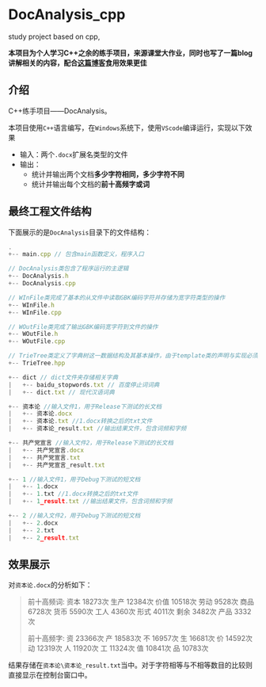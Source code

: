 # DocAnalysis_cpp
study project based on cpp,

**本项目为个人学习C++之余的练手项目，来源课堂大作业，同时也写了一篇blog讲解相关的内容，配合[这篇博客](https://blog.csdn.net/qq_43578237/article/details/123579743)食用效果更佳**

## 介绍
C++练手项目——DocAnalysis。

本项目使用`C++`语言编写，在`Windows`系统下，使用`VScode`编译运行，实现以下效果
- 输入：两个`.docx`扩展名类型的文件
- 输出：
  - 统计并输出两个文档**多少字符相同，多少字符不同**
  - 统计并输出每个文档的**前十高频字或词**


## 最终工程文件结构

下面展示的是`DocAnalysis`目录下的文件结构：

```js
.
+-- main.cpp // 包含main函数定义，程序入口

// DocAnalysis类包含了程序运行的主逻辑
+-- DocAnalysis.h
+-- DocAnalysis.cpp

// WInFile类完成了基本的从文件中读取GBK编码字符并存储为宽字符类型的操作
+-- WInFile.h
+-- WInFile.cpp

// WOutFile类完成了输出GBK编码宽字符到文件的操作
+-- WOutFile.h
+-- WOutFile.cpp

// TrieTree类定义了字典树这一数据结构及其基本操作，由于template类的声明与实现必须放在同一个文件当中，所以这里采用.hpp文件类型
+-- TrieTree.hpp

+-- dict // dict文件夹存储相关字典
|   +-- baidu_stopwords.txt // 百度停止词词典
|   +-- dict.txt // 现代汉语词典

+-- 资本论 //输入文件1，用于Release下测试的长文档
|   +-- 资本论.docx
|   +-- 资本论.txt //1.docx转换之后的txt文件
|   +-- 资本论_result.txt //输出结果文件，包含词频和字频

+-- 共产党宣言 //输入文件2，用于Release下测试的长文档
|   +-- 共产党宣言.docx
|   +-- 共产党宣言.txt
|   +-- 共产党宣言_result.txt

+-- 1 //输入文件1，用于Debug下测试的短文档
|   +-- 1.docx
|   +-- 1.txt //1.docx转换之后的txt文件
|   +-- 1_result.txt //输出结果文件，包含词频和字频

+-- 2 //输入文件2，用于Debug下测试的短文档
|   +-- 2.docx
|   +-- 2.txt
|   +-- 2_result.txt
```

## 效果展示
对`资本论.docx`的分析如下：

> 前十高频词: 
> 资本 18273次
> 生产 12384次
> 价值 10518次
> 劳动 9528次
> 商品 6728次
> 货币 5590次
> 工人 4360次
> 形式 4011次
> 剩余 3482次
> 产品 3332次
>
> 前十高频字: 
> 资 23366次
> 产 18583次
> 不 16957次
> 生 16681次
> 价 14592次
> 动 12319次
> 人 11920次
> 工 11324次
> 值 10841次
> 品 10783次

结果存储在`资本论\资本论_result.txt`当中。对于字符相等与不相等数目的比较则直接显示在控制台窗口中。
